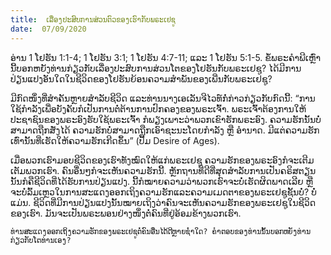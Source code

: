 ```yaml
---
title:  ເລື່ອງປະສົບການສ່ວນຕົວຂອງເຮົາກັບພຣະເຢຊູ
date:  07/09/2020
---
```


ອ່ານ 1 ໂຢຮັນ 1:1-4; 1 ໂຢຮັນ 3:1; 1 ໂຢຮັນ 4:7-11; ແລະ 1 ໂຢຮັນ 5:1-5. ຂໍ້ພຣະຄຳພີເຫຼົ່ານີ້ບອກຫຍັງທ່ານກ່ຽວກັບເລື່ອງປະສົບການສ່ວນໂຕຂອງໂຢຮັນກັບພຣະເຢຊູ? ໄດ້ມີການປ່ຽນແປງອັນໃດໃນຊີວິດຂອງໂຢຮັນຍ້ອນຄວາມສຳພັນຂອງເພີ່ນກັບພຣະເຢຊູ?

ມີກົດໜຶ່ງທີ່ສຳຄັນຫຼາຍສຳລັບຊີວິດ ແລະທ່ານນາງເອເລັນຈີໄວທ໌ກໍ່ກ່າວກ່ຽວກັບກົດນີ້: “ການໃຊ້ກຳລັງເພື່ອບັງຄັບກໍເປັນການຕໍ່ຕ້ານການປົກຄອງຂອງພຣະເຈົ້າ. ພຣະເຈົ້າຕ້ອງການໃຫ້ປະຊາຊົນຂອງພຣະອົງຮັບໃຊ້ພຣະເຈົ້າ ກໍພຽງເພາະວ່າພວກເຂົາຮັກພຣະອົງ. ຄວາມຮັກນັ້ນບໍ່ສາມາດຖືກສັ່ງໄດ້ ຄວາມຮັກບໍ່ສາມາດຖືກເອົາຊະນະໂດຍກຳລັງ ຫຼື ອຳນາດ. ມີແຕ່ຄວາມຮັກເທົ່ານັ້ນທີ່ເຮັດໃຫ້ຄວາມຮັກເກີດຂຶ້ນ” (ປື້ມ Desire of Ages).

ເມື່ອພວກເຮົາມອບຊີວິດຂອງເຮົາທັງໝົດໃຫ້ແກ່ພຣະເຢຊູ ຄວາມຮັກຂອງພຣະອົງກໍຈະເຕີມເຕັມພວກເຮົາ. ຄົນອື່ນໆກໍຈະເຫັນຄວາມຮັກນີ້. ຫຼັກຖານທີ່ດີທີ່ສຸດສຳລັບການເປັນຄຣິສຕຽນນັ້ນກໍຄືຊີວິດທີ່ໄດ້ຮັບການປ່ຽນແປງ. ນີ້ກໍໝາຍຄວາມວ່າພວກເຮົາຈະບໍ່ເຮັດຜິດພາດເລີຍ ຫຼື ຈະບ່ໍລົ້ມເຫຼວໃນການສະແດງອອກເຖິງຄວາມຮັກແລະຄວາມເມດຕາຂອງພຣະເຢຊູຊັ້ນບໍ່? ບໍ່ແມ່ນ. ຊີວິດທີ່ມີການປ່ຽນແປງນັ້ນໝາຍເຖິງວ່າຄົນຈະເຫັນຄວາມຮັກຂອງພຣະເຢຊູໃນຊີວິດຂອງເຮົາ. ມັນຈະເປັນພຣະພອນຢ່າງໜຶ່ງຕໍ່ຄົນທີ່ຢູ່ອ້ອມຂ້າງພວກເຮົາ.

`ທ່ານສະແດງອອກເຖິງຄວາມຮັກຂອງພຣະເຢຊູຕໍ່ຄົນອື່ນໄດ້ດີຫຼາຍຊໍ່າໃດ? ຄໍາຕອບຂອງທ່ານນັ້ນບອກຫຍັງທ່ານກ່ຽວກັບໂຕທ່ານເອງ?`